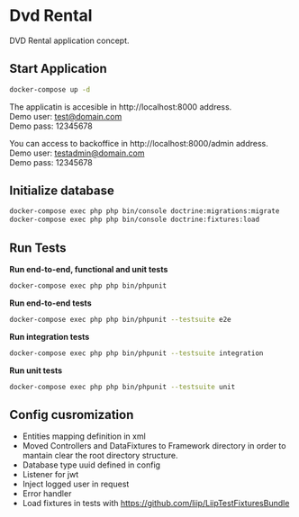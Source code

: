 # Dvd Rental

DVD Rental application concept.

## Start Application
```bash
docker-compose up -d
```
The applicatin is accesible in http://localhost:8000 address.  
Demo user: test@domain.com  
Demo pass: 12345678

You can access to backoffice in http://localhost:8000/admin address.  
Demo user: testadmin@domain.com  
Demo pass: 12345678

## Initialize database
```bash
docker-compose exec php php bin/console doctrine:migrations:migrate
docker-compose exec php php bin/console doctrine:fixtures:load
```

## Run Tests
**Run end-to-end, functional and unit tests**
```bash
docker-compose exec php php bin/phpunit
```
**Run end-to-end tests**
```bash
docker-compose exec php php bin/phpunit --testsuite e2e
```
**Run integration tests**
```bash
docker-compose exec php php bin/phpunit --testsuite integration
```
**Run unit tests**
```bash
docker-compose exec php php bin/phpunit --testsuite unit
```

## Config cusromization
- Entities mapping definition in xml
- Moved Controllers and DataFixtures to Framework directory in order to mantain
  clear the root directory structure.
- Database type uuid defined in config
- Listener for jwt
- Inject logged user in request
- Error handler
- Load fixtures in tests with https://github.com/liip/LiipTestFixturesBundle
  
